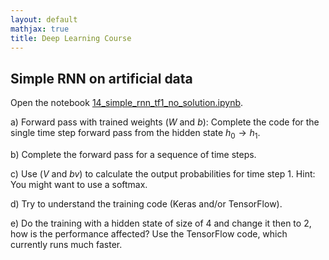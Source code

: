 ```yaml
---
layout: default
mathjax: true
title: Deep Learning Course 
---
```

## Simple RNN on artificial data 

Open the notebook [14_simple_rnn_tf1_no_solution.ipynb](https://github.com/tensorchiefs/dl_course/blob/master/notebooks/14_simple_rnn_tf1_no_solution.ipynb).

a) Forward pass with trained weights ($W$ and $b$): Complete the code for the single time step forward pass from the hidden state $h_0 \rightarrow h_1$. 

b) Complete the forward pass for a sequence of time steps. 

c) Use ($V$ and $bv$) to calculate the output probabilities for time step 1. Hint: You might want to use a softmax.

d) Try to understand the training code (Keras and/or TensorFlow). 

e) Do the training with a hidden state of size of 4 and change it then to 2, how is the performance affected? Use the TensorFlow code, which currently runs much faster.
